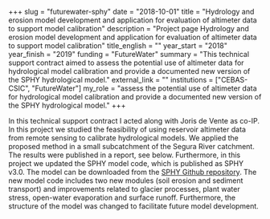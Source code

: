 +++
slug = "futurewater-sphy"
date = "2018-10-01"
title = "Hydrology and erosion model development and application for evaluation of altimeter data to support model calibration"
description = "Project page Hydrology and erosion model development and application for evaluation of altimeter data to support model calibration"
title_english = ""
year_start = "2018"
year_finish = "2019"
funding = "FutureWater"
summary = "This technical support contract aimed to assess the potential use of altimeter data for hydrological model calibration and provide a documented new version of the SPHY hydrological model."
external_link = ""
institutions = ["CEBAS-CSIC", "FutureWater"]
my_role = "assess the potential use of altimeter data for hydrological model calibration and provide a documented new version of the SPHY hydrological model."
+++

In this technical support contract I acted along with Joris de Vente as co-IP. In this project we studied the feasibility of using reservoir altimeter data from remote sensing to calibrate hydrological models. We applied the proposed method in a small subcatchment of the Segura River catchment. The results were published in a report, see below. Furthermore, in this project we updated the SPHY model code, which is published as SPHY v3.0. The model can be downloaded from the [SPHY Github repository](https://github.com/FutureWater/SPHY). The new model code includes two new modules (soil erosion and sediment transport) and improvements related to glacier processes, plant water stress, open-water evaporation and surface runoff. Furthermore, the structure of the model was changed to facilitate future model development.